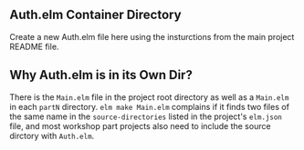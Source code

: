 ## Auth.elm Container Directory
Create a new Auth.elm file here using the insturctions from the main project README file.

## Why Auth.elm is in its Own Dir?
There is the `Main.elm` file in the project root directory as well as a `Main.elm` in each `partN` directory.
`elm make Main.elm` complains if it finds two files of the same name in the `source-directories` listed in the project's `elm.json` file, and most workshop part projects also need to include the source dirctory with `Auth.elm`.